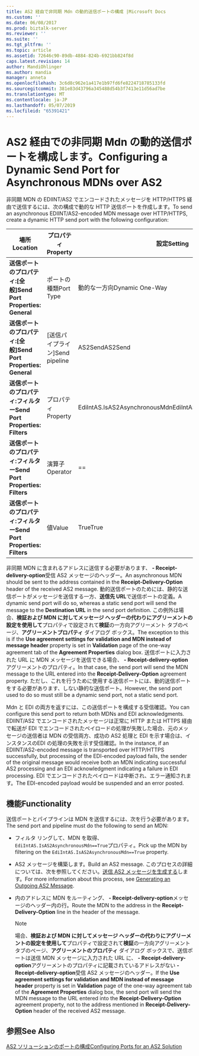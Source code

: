 ```yaml
---
title: AS2 経由で非同期 Mdn の動的送信ポートの構成 |Microsoft Docs
ms.custom: ''
ms.date: 06/08/2017
ms.prod: biztalk-server
ms.reviewer: ''
ms.suite: ''
ms.tgt_pltfrm: ''
ms.topic: article
ms.assetid: 72646c90-89db-4884-824b-6921bb824f8d
caps.latest.revision: 14
author: MandiOhlinger
ms.author: mandia
manager: anneta
ms.openlocfilehash: 3c6d8c962e1a417e1b97fd6fe8224718785133fd
ms.sourcegitcommit: 381e83d43796a345488d54b3f7413e11d56ad7be
ms.translationtype: MT
ms.contentlocale: ja-JP
ms.lasthandoff: 05/07/2019
ms.locfileid: "65391421"
---
```

# <a name="configuring-a-dynamic-send-port-for-asynchronous-mdns-over-as2"></a><span data-ttu-id="e15e2-102">AS2 経由での非同期 Mdn の動的送信ポートを構成します。</span><span class="sxs-lookup"><span data-stu-id="e15e2-102">Configuring a Dynamic Send Port for Asynchronous MDNs over AS2</span></span>
<span data-ttu-id="e15e2-103">非同期 MDN の EDIINT/AS2 でエンコードされたメッセージを HTTP/HTTPS 経由で送信するには、次の構成で動的な HTTP 送信ポートを作成します。</span><span class="sxs-lookup"><span data-stu-id="e15e2-103">To send an asynchronous EDIINT/AS2-encoded MDN message over HTTP/HTTPS, create a dynamic HTTP send port with the following configuration:</span></span>  
  
|<span data-ttu-id="e15e2-104">場所</span><span class="sxs-lookup"><span data-stu-id="e15e2-104">Location</span></span>|<span data-ttu-id="e15e2-105">プロパティ</span><span class="sxs-lookup"><span data-stu-id="e15e2-105">Property</span></span>|<span data-ttu-id="e15e2-106">設定</span><span class="sxs-lookup"><span data-stu-id="e15e2-106">Setting</span></span>|  
|--------------|--------------|-------------|  
|<span data-ttu-id="e15e2-107">**送信ポートのプロパティ:[全般]**</span><span class="sxs-lookup"><span data-stu-id="e15e2-107">**Send Port Properties: General**</span></span>|<span data-ttu-id="e15e2-108">ポートの種類</span><span class="sxs-lookup"><span data-stu-id="e15e2-108">Port Type</span></span>|<span data-ttu-id="e15e2-109">動的な一方向</span><span class="sxs-lookup"><span data-stu-id="e15e2-109">Dynamic One-Way</span></span>|  
|<span data-ttu-id="e15e2-110">**送信ポートのプロパティ:[全般]**</span><span class="sxs-lookup"><span data-stu-id="e15e2-110">**Send Port Properties: General**</span></span>|<span data-ttu-id="e15e2-111">[送信パイプライン]</span><span class="sxs-lookup"><span data-stu-id="e15e2-111">Send pipeline</span></span>|<span data-ttu-id="e15e2-112">AS2Send</span><span class="sxs-lookup"><span data-stu-id="e15e2-112">AS2Send</span></span>|  
|<span data-ttu-id="e15e2-113">**送信ポートのプロパティ:フィルター**</span><span class="sxs-lookup"><span data-stu-id="e15e2-113">**Send Port Properties: Filters**</span></span>|<span data-ttu-id="e15e2-114">プロパティ</span><span class="sxs-lookup"><span data-stu-id="e15e2-114">Property</span></span>|<span data-ttu-id="e15e2-115">EdiIntAS.IsAS2AsynchronousMdn</span><span class="sxs-lookup"><span data-stu-id="e15e2-115">EdiIntAS.IsAS2AsynchronousMdn</span></span>|  
|<span data-ttu-id="e15e2-116">**送信ポートのプロパティ:フィルター**</span><span class="sxs-lookup"><span data-stu-id="e15e2-116">**Send Port Properties: Filters**</span></span>|<span data-ttu-id="e15e2-117">演算子</span><span class="sxs-lookup"><span data-stu-id="e15e2-117">Operator</span></span>|==|  
|<span data-ttu-id="e15e2-118">**送信ポートのプロパティ:フィルター**</span><span class="sxs-lookup"><span data-stu-id="e15e2-118">**Send Port Properties: Filters**</span></span>|<span data-ttu-id="e15e2-119">値</span><span class="sxs-lookup"><span data-stu-id="e15e2-119">Value</span></span>|<span data-ttu-id="e15e2-120">True</span><span class="sxs-lookup"><span data-stu-id="e15e2-120">True</span></span>|  
  
 <span data-ttu-id="e15e2-121">非同期 MDN に含まれるアドレスに送信する必要があります、 **- Receipt-delivery-option**受信 AS2 メッセージのヘッダー。</span><span class="sxs-lookup"><span data-stu-id="e15e2-121">An asynchronous MDN should be sent to the address contained in the **Receipt-Delivery-Option** header of the received AS2 message.</span></span> <span data-ttu-id="e15e2-122">動的送信ポートのためには、静的な送信ポートがメッセージを送信する一方、**送信先 URL**で送信ポートの定義。</span><span class="sxs-lookup"><span data-stu-id="e15e2-122">A dynamic send port will do so, whereas a static send port will send the message to the **Destination URL** in the send port definition.</span></span> <span data-ttu-id="e15e2-123">この例外は場合、**検証および MDN に対してメッセージ ヘッダーの代わりにアグリーメントの設定を使用して**プロパティで設定されて**検証**の一方向アグリーメント タブのページ、**アグリーメントプロパティ** ダイアログ ボックス。</span><span class="sxs-lookup"><span data-stu-id="e15e2-123">The exception to this is if the **Use agreement settings for validation and MDN instead of message header** property is set in **Validation** page of the one-way agreement tab of the **Agreement Properties** dialog box.</span></span> <span data-ttu-id="e15e2-124">送信ポートに入力された URL に MDN メッセージを送信できる場合、 **- Receipt-delivery-option**アグリーメントのプロパティ。</span><span class="sxs-lookup"><span data-stu-id="e15e2-124">In that case, the send port will send the MDN message to the URL entered into the **Receipt-Delivery-Option** agreement property.</span></span> <span data-ttu-id="e15e2-125">ただし、これを行うために使用する送信ポートには、動的送信ポートをする必要があります、しない静的な送信ポート。</span><span class="sxs-lookup"><span data-stu-id="e15e2-125">However, the send port used to do so must still be a dynamic send port, not a static send port.</span></span>  
  
 <span data-ttu-id="e15e2-126">Mdn と EDI の両方を返すには、この送信ポートを構成する受信確認。</span><span class="sxs-lookup"><span data-stu-id="e15e2-126">You can configure this send port to return both MDNs and EDI acknowledgments.</span></span> <span data-ttu-id="e15e2-127">EDIINT/AS2 でエンコードされたメッセージは正常に HTTP または HTTPS 経由で転送が EDI でエンコードされたペイロードの処理が失敗した場合、元のメッセージの送信者は MDN の受信両方、成功の AS2 処理と EDI を示す場合は、インスタンスのEDI の処理の失敗を示す受信確認。</span><span class="sxs-lookup"><span data-stu-id="e15e2-127">In the instance, if an EDIINT/AS2-encoded message is transported over HTTP/HTTPS successfully, but processing of the EDI-encoded payload fails, the sender of the original message would receive both an MDN indicating successful AS2 processing and an EDI acknowledgment indicating a failure in EDI processing.</span></span> <span data-ttu-id="e15e2-128">EDI でエンコードされたペイロードは中断され、エラー通知されます。</span><span class="sxs-lookup"><span data-stu-id="e15e2-128">The EDI-encoded payload would be suspended and an error posted.</span></span>  
  
## <a name="functionality"></a><span data-ttu-id="e15e2-129">機能</span><span class="sxs-lookup"><span data-stu-id="e15e2-129">Functionality</span></span>  
 <span data-ttu-id="e15e2-130">送信ポートとパイプラインは MDN を送信するには、次を行う必要があります。</span><span class="sxs-lookup"><span data-stu-id="e15e2-130">The send port and pipeline must do the following to send an MDN:</span></span>  
  
-   <span data-ttu-id="e15e2-131">フィルタ リングして、MDN を取得、`EdiIntAS.IsAS2AsynchronousMdn==True`プロパティ。</span><span class="sxs-lookup"><span data-stu-id="e15e2-131">Pick up the MDN by filtering on the `EdiIntAS.IsAS2AsynchronousMdn==True` property.</span></span>  
  
-   <span data-ttu-id="e15e2-132">AS2 メッセージを構築します。</span><span class="sxs-lookup"><span data-stu-id="e15e2-132">Build an AS2 message.</span></span> <span data-ttu-id="e15e2-133">このプロセスの詳細については、次を参照してください。[送信 AS2 メッセージを生成する](../core/generating-an-outgoing-as2-message.md)します。</span><span class="sxs-lookup"><span data-stu-id="e15e2-133">For more information about this process, see [Generating an Outgoing AS2 Message](../core/generating-an-outgoing-as2-message.md).</span></span>  
  
-   <span data-ttu-id="e15e2-134">内のアドレスに MDN をルーティング、 **- Receipt-delivery-option**メッセージのヘッダー内の行。</span><span class="sxs-lookup"><span data-stu-id="e15e2-134">Route the MDN to the address in the **Receipt-Delivery-Option** line in the header of the message.</span></span>  
  
    > [!NOTE]
    >  <span data-ttu-id="e15e2-135">場合、**検証および MDN に対してメッセージ ヘッダーの代わりにアグリーメントの設定を使用して**プロパティで設定されて**検証**の一方向アグリーメント タブのページ、**アグリーメントのプロパティ** ダイアログ ボックスで、送信ポートは送信 MDN メッセージに入力された URL に、 **- Receipt-delivery-option**アグリーメントのプロパティに記載されているアドレスがない **-Receipt-delivery-option**受信 AS2 メッセージのヘッダー。</span><span class="sxs-lookup"><span data-stu-id="e15e2-135">If the **Use agreement settings for validation and MDN instead of message header** property is set in **Validation** page of the one-way agreement tab of the **Agreement Properties** dialog box, the send port will send the MDN message to the URL entered into the **Receipt-Delivery-Option** agreement property, not to the address mentioned in **Receipt-Delivery-Option** header of the received AS2 message.</span></span>  
  
## <a name="see-also"></a><span data-ttu-id="e15e2-136">参照</span><span class="sxs-lookup"><span data-stu-id="e15e2-136">See Also</span></span>  
 [<span data-ttu-id="e15e2-137">AS2 ソリューションのポートの構成</span><span class="sxs-lookup"><span data-stu-id="e15e2-137">Configuring Ports for an AS2 Solution</span></span>](../core/configuring-ports-for-an-as2-solution.md)